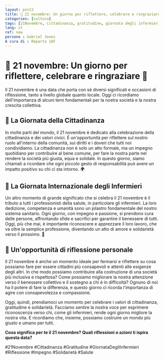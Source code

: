 ```yaml
---
layout: post2
title: 🌟 21 novembre: Un giorno per riflettere, celebrare e ringraziare 🌟
categories: [cultura]
tags: [21Novembre, cittadinanza, gratitudine, giornata degli infermieri, riflessione, impegno, solidarietà, salute]
lang: it
ref: new
persone : Gabriel Jones
A cura di : Reparto 18F
---
```

# 🌟 21 novembre: Un giorno per riflettere, celebrare e ringraziare 🌟

Il 21 novembre è una data che porta con sé diversi significati e occasioni di riflessione, tanto a livello globale quanto locale. Oggi ci ricordiamo dell'importanza di alcuni temi fondamentali per la nostra società e la nostra crescita collettiva.

## 🔹 La Giornata della Cittadinanza
In molte parti del mondo, il 21 novembre è dedicato alla celebrazione della cittadinanza e dei valori civici. È un'opportunità per riflettere sul nostro ruolo all'interno della comunità, sui diritti e i doveri che tutti noi condividiamo. La cittadinanza non è solo un atto formale, ma un impegno quotidiano per contribuire al bene comune, per fare la nostra parte nel rendere la società più giusta, equa e solidale. In questo giorno, siamo chiamati a ricordare che ogni piccolo gesto di responsabilità può avere un impatto positivo su chi ci sta intorno. 🌍

## 🔹 La Giornata Internazionale degli Infermieri
Un altro momento di grande significato che si celebra il 21 novembre è il tributo a tutti i professionisti della salute, in particolare gli infermieri. La loro dedizione, competenza e umanità sono un pilastro fondamentale del nostro sistema sanitario. Ogni giorno, con impegno e passione, si prendono cura delle persone, affrontando sfide e sacrifici per garantire il benessere di tutti. Oggi, più che mai, è importante riconoscere e apprezzare il loro lavoro, che va oltre la semplice professione, diventando un atto di amore e solidarietà verso il prossimo. 💙

## 🔹 Un'opportunità di riflessione personale
Il 21 novembre è anche un momento ideale per fermarsi e riflettere su cosa possiamo fare per essere cittadini più consapevoli e attenti alle esigenze degli altri. In che modo possiamo contribuire alla costruzione di una società più inclusiva e rispettosa? Come possiamo migliorare la nostra attenzione verso il benessere collettivo e il sostegno a chi è in difficoltà? Ognuno di noi ha il potere di fare la differenza, e questo giorno ci ricorda l'importanza di agire con consapevolezza e compassione.

Oggi, quindi, prendiamoci un momento per celebrare i valori di cittadinanza, gratitudine e solidarietà. Facciamo sentire la nostra voce per esprimere riconoscenza verso chi, come gli infermieri, rende ogni giorno migliore la nostra vita. E ricordiamo che, insieme, possiamo costruire un mondo più giusto e umano per tutti.

**Cosa significa per te il 21 novembre? Quali riflessioni o azioni ti ispira questa data?**

#21Novembre #Cittadinanza #Gratitudine #GiornataDegliInfermieri #Riflessione #Impegno #Solidarietà #Salute
